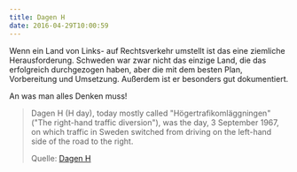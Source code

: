 ```yaml
---
title: Dagen H
date: 2016-04-29T10:00:59
---
```


Wenn ein Land von Links- auf Rechtsverkehr umstellt ist das eine ziemliche
Herausforderung. Schweden war zwar nicht das einzige Land, die das
erfolgreich durchgezogen haben, aber die mit dem besten Plan, Vorbereitung
und Umsetzung. Außerdem ist er besonders gut dokumentiert.

An was man alles Denken muss!

> Dagen H (H day), today mostly called "Högertrafikomläggningen" ("The
> right-hand traffic diversion"), was the day, 3 September 1967, on which
> traffic in Sweden switched from driving on the left-hand side of the road
> to the right.
>
> Quelle: [Dagen H](https://en.wikipedia.org/wiki/Dagen_H)
